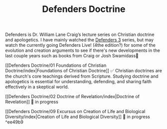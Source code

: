 ﻿---
title: Defenders Doctrine
description: 
permalink: 
aliases:
  - Defenders Doctrine
tags: 
draft: 
date:
---
Defenders is Dr. William Lane Craig’s lecture series on Christian doctrine and apologetics.
I have mainly watched the [Defenders 3](https://www.reasonablefaith.org/podcasts/defenders-podcast-series-3) series, but may watch the currently going Defenders Live! (4the edition?) for some of the evolution and creation arguments to see if there's new developments in the last couple years such as books from Craig or Josh Swamidass🌱

[[Defenders Doctrine/01 Foundations of Christian Doctrine/index|Foundations of Christian Doctrine]] ✅
Christian doctrines are the church's core teachings derived from Scripture. Studying doctrine and apologetics is essential for understanding, defending, and sharing faith effectively in a skeptical world.

[[Defenders Doctrine/02 Doctrine of Revelation/index|Doctrine of Revelation]] 🚧 in progress

[[Defenders Doctrine/09 Excursus on Creation of Life and Biological Diversity/index|Creation of Life and Biological Diversity]] 🚧 in progress ^ee49b9